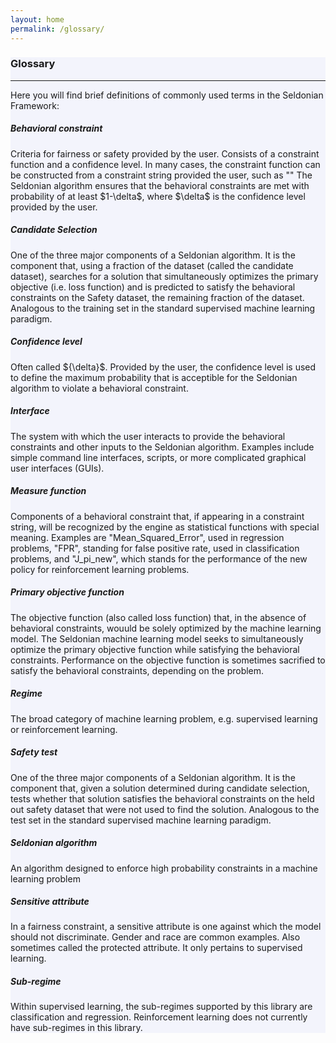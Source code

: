 ```yaml
---
layout: home
permalink: /glossary/
---
```


<!-- Main Container -->
<div class="container p-3 my-5 border" style="background-color: #f3f4fc;">
<h3 class="mb-3">Glossary</h3>
<hr class="my-4" />
<p>Here you will find brief definitions of commonly used terms in the Seldonian Framework:</p>
<h5> Behavioral constraint </h5>
<p>  Criteria for fairness or safety provided by the user. Consists of a constraint function and a confidence level. In many cases, the constraint function can be constructed from a constraint string provided the user, such as "" The Seldonian algorithm ensures that the behavioral constraints are met with probability of at least $1-\delta$, where $\delta$ is the confidence level provided by the user. </p> 

<h5>Candidate Selection</h5>
<p>One of the three major components of a Seldonian algorithm. It is the component that, using a fraction of the dataset (called the candidate dataset), searches for a solution that simultaneously optimizes the primary objective (i.e. loss function) and is predicted to satisfy the behavioral constraints on the Safety dataset, the remaining fraction of the dataset. Analogous to the training set in the standard supervised machine learning paradigm. </p>

<h5>Confidence level</h5>
<p>Often called ${\delta}$. Provided by the user, the confidence level is used to define the maximum probability that is acceptible for the Seldonian algorithm to violate a behavioral constraint.  </p>

<h5>Interface</h5>
<p>The system with which the user interacts to provide the behavioral constraints and other inputs to the Seldonian algorithm. Examples include simple command line interfaces, scripts, or more complicated graphical user interfaces (GUIs).</p>

<h5 id="measure_function">Measure function</h5>
<p>Components of a behavioral constraint that, if appearing in a constraint string, will be recognized by the engine as statistical functions with special meaning. Examples are "Mean_Squared_Error", used in regression problems, "FPR", standing for false positive rate, used in classification problems, and "J_pi_new", which stands for the performance of the new policy for reinforcement learning problems. </p>

<h5>Primary objective function</h5>
<p>The objective function (also called loss function) that, in the absence of behavioral constraints, wouuld be solely optimized by the machine learning model. The Seldonian machine learning model seeks to simultaneously optimize the primary objective function while satisfying the behavioral constraints. Performance on the objective function is sometimes sacrified to satisfy the behavioral constraints, depending on the problem.</p>

<h5>Regime</h5>
<p>The broad category of machine learning problem, e.g. supervised learning or reinforcement learning. </p>

<h5>Safety test</h5>
<p>One of the three major components of a Seldonian algorithm. It is the component that, given a solution determined during candidate selection, tests whether that solution satisfies the behavioral constraints on the held out safety dataset that were not used to find the solution. Analogous to the test set in the standard supervised machine learning paradigm. </p>

<h5>Seldonian algorithm</h5>
<p>An algorithm designed to enforce high probability constraints in a machine learning problem</p>

<h5>Sensitive attribute</h5>
<p>In a fairness constraint, a sensitive attribute is one against which the model should not discriminate. Gender and race are common examples. Also sometimes called the protected attribute. It only pertains to supervised learning. </p>

<h5>Sub-regime</h5>
<p>Within supervised learning, the sub-regimes supported by this library are classification and regression. Reinforcement learning does not currently have sub-regimes in this library.</p>


</div>


